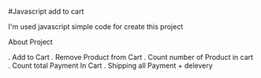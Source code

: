 #Javascript add to cart 

  I'm used javascript simple code for create this project 

   About Project 

   . Add to Cart 
   . Remove Product from Cart 
   . Count number of Product in cart 
   . Count total Payment In Cart 
   . Shipping all Payment + delevery
   
